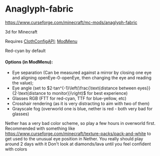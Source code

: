 # Anaglyph-fabric
https://www.curseforge.com/minecraft/mc-mods/anaglyph-fabric

3d for Minecraft

Requires [ClothConfigAPI](https://www.curseforge.com/minecraft/mc-mods/cloth-config/files); [ModMenu](https://www.curseforge.com/minecraft/mc-mods/modmenu/files)

Red-cyan by default

#### Options (in ModMenu):


- Eye separation (Can be measured against a mirror by closing one eye and aligning openEye-0-openEye, then changing the eye and reading the value);
- Eye angle (set to $2⋅tan^{-1}\left(\frac{\text{distance between eyes}}{2⋅\text{distance to monitor}}\right)$ for best experience)
- Glasses RGB (FTT for red-cyan, TTF for blue-yellow, etc)
- Crosshair rendering (as it is very distracting to aim with two of them)
- Grayscale fog (overworld one is blue, nether is red - both very bad for glasses) 


Nether has a very bad color scheme, so play a few hours in overworld first.
Recommended with something like https://www.curseforge.com/minecraft/texture-packs/pack-and-white to get used to the unusual eye position in Nether. You really should play around 2 days with it
Don't look at diamonds/lava until you feel confident with colors
